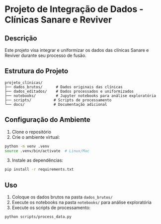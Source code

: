 # Projeto de Integração de Dados - Clínicas Sanare e Reviver

## Descrição
Este projeto visa integrar e uniformizar os dados das clínicas Sanare e Reviver durante seu processo de fusão.

## Estrutura do Projeto
```
projeto_clínicas/
├── dados_brutos/      # Dados originais das clínicas
├── dados_editados/    # Dados processados e uniformizados
├── notebooks/         # Jupyter notebooks para análise exploratória
├── scripts/          # Scripts de processamento
└── docs/             # Documentação adicional
```

## Configuração do Ambiente

1. Clone o repositório
2. Crie o ambiente virtual:
```bash
python -m venv .venv
source .venv/bin/activate  # Linux/Mac
```
3. Instale as dependências:
```bash
pip install -r requirements.txt
```

## Uso
1. Coloque os dados brutos na pasta `dados_brutos/`
2. Execute os notebooks na pasta `notebooks/` para análise exploratória
3. Execute os scripts de processamento:
```bash
python scripts/process_data.py
```
